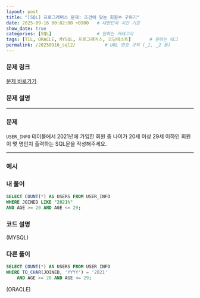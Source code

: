 ```yaml
---
layout: post
title: "[SQL] 프로그래머스 문제: 조건에 맞는 회원수 구하기"
date: 2025-09-16 00:02:00 +0900   # 대한민국 시간 기준
show_date: true 
categories: [SQL]                 # 원하는 카테고리
tags: [TIL, ORACLE, MYSQL, 프로그래머스, 코딩테스트]       # 원하는 태그
permalink: /20250916_sql2/           # URL 번호 규칙 (_1, _2 등)
---
```


### 문제 링크

[문제 바로가기](https://school.programmers.co.kr/learn/courses/30/lessons/131535)



### **문제 설명**



---

### 문제

`USER_INFO` 테이블에서 2021년에 가입한 회원 중 나이가 20세 이상 29세 이하인 회원이 몇 명인지 출력하는 SQL문을 작성해주세요.

---

### 예시




### 내 풀이

```sql
SELECT COUNT(*) AS USERS FROM USER_INFO
WHERE JOINED LIKE "2021%"
AND AGE >= 20 AND AGE <= 29;
```



### 코드 설명
(MYSQL)



### 다른 풀이
```sql
SELECT COUNT(*) AS USERS FROM USER_INFO
WHERE TO_CHAR(JOINED, 'YYYY') = '2021'
    AND AGE >= 20 AND AGE <= 29;
```
(ORACLE)
